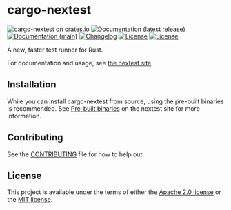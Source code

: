 # cargo-nextest

[![cargo-nextest on crates.io](https://img.shields.io/crates/v/cargo-nextest)](https://crates.io/crates/cargo-nextest)
[![Documentation (latest release)](https://img.shields.io/badge/docs-latest-brightgreen.svg)](https://docs.rs/cargo-nextest/)
[![Documentation (main)](https://img.shields.io/badge/docs-main-purple)](https://nexte.st/rustdoc/cargo_nextest)
[![Changelog](https://img.shields.io/badge/changelog-latest-blue)](https://nexte.st/CHANGELOG)
[![License](https://img.shields.io/badge/license-Apache-green.svg)](LICENSE-APACHE)
[![License](https://img.shields.io/badge/license-MIT-green.svg)](LICENSE-MIT)

A new, faster test runner for Rust.

For documentation and usage, see [the nextest site](https://nexte.st).

## Installation

While you can install cargo-nextest from source, using the pre-built binaries is recommended.
See [Pre-built binaries](https://nexte.st/book/pre-built-binaries) on the nextest site
for more information.

## Contributing

See the [CONTRIBUTING](../CONTRIBUTING.md) file for how to help out.

## License

This project is available under the terms of either the [Apache 2.0 license](../LICENSE-APACHE) or
the [MIT license](../LICENSE-MIT).

<!--
README.md is generated from README.tpl by cargo readme. To regenerate, run from the repository root:

./scripts/regenerate-readmes.sh
-->

